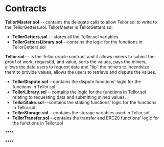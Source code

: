 # Contracts

**TellorMaster.sol** -- contains the delegate calls to allow Tellor.sol to write to the TellorGetters.sol. TellorMaster is TellorGetters.sol

* **TellorGetters.sol** -- stores all the Tellor.sol variables
* **TellorGettersLibrary.sol** --contains the logic for the functions in TellorGetters.sol

**Tellor.sol** -- is the Tellor oracle contract and it allows miners to submit the proof of work, requestId, and value, sorts the values, pays the miners, allows the data users to request data and "tip" the miners to incentivize them to provide values, allows the users to retrieve and dispute the values.

* **TellorDispute.sol** --contains the dispute functions' logic for the functions in Tellor.sol
* **TellorLibrary.sol** --contains the logic for the functions in Tellor.sol relating to requesting data and submitting mined values.
* **TellorStake.sol** --contains the staking functions' logic for the functions in Tellor.sol
* **TellorStorage.sol** --contains the storage variables used in Tellor.sol
* **TellorTransfer.sol** --contains the transfer and ERC20 functions' logic for the functions in Tellor.sol

\*\*\*\*

\*\*\*\*



### 

